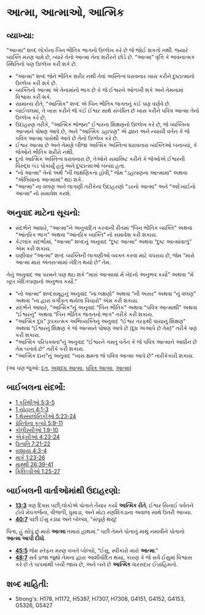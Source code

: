 # આત્મા, આત્માઓ, આત્મિક 

## વ્યાખ્યા: 

“આત્મા” શબ્દ લોકોના બિન ભૌતિક ભાગનો ઉલ્લેખ કરે છે જે જોઈ શકતો નથી.
જ્યારે વ્યક્તિ મરણ પામે છે, ત્યારે તેનો આત્મા તેના શરીરને છોડે છે.
“આત્મા” વૃત્તિ કે ભાવનાત્મક સ્થિતિનો પણ ઉલ્લેખ કરી શકે છે.

* “આત્મા” શબ્દ જેને ભૌતિક શરીર નથી તેવાં અસ્તિત્વ ધરાવનાર ખાસ કરીને દુષ્ટાત્માનો ઉલ્લેખ કરી શકે છે.
* વ્યક્તિનો આત્મા એ તેનામાંનો ભાગ છે કે જે ઈશ્વરને ઓળખી શકે અને તેમનામાં વિશ્વાસ કરી શકે.
* સામાન્ય રીતે, “આત્મિક” શબ્દ એ બિન ભૌતિક જગતનું કંઈ પણ વર્ણવે છે.
* બાઈબલમાં, તે ખાસ કરીને જે કંઈ ઈશ્વર સાથે સંબંધિત છે ખાસ કરીને પવિત્ર આત્મા તેનો ઉલ્લેખ કરે છે,
* ઉદાહરણ તરીકે, “આત્મિક ભોજન” ઈશ્વરના શિક્ષણનો ઉલ્લેખ કરે છે, જે વ્યક્તિના આત્માને પોષણ આપે છે, અને “આત્મિક ડહાપણ” એ જ્ઞાન અને ન્યાયી વર્તન કે જે પવિત્ર આત્મા પાસેથી આવે છે તેનો ઉલ્લેખ કરે છે.
* ઈશ્વર આત્મા છે અને તેમણે બીજા આત્મિક અસ્તિત્વ ધરાવનારા વ્યક્તિઓ બનાવ્યાં, કે જેઓને ભૌતિક શરીરો નથી.
* દૂતો આત્મિક અસ્તિત્વ ધરાવનારા છે, તેઓને સમાવિષ્ટ કરીને કે જેઓએ ઈશ્વરની વિરુદ્ધ બંડ પોકાર્યું હતું અને દુષ્ટાત્માઓ બન્યા હતા.
* “નો આત્મા” તેનો અર્થ “ની લાક્ષણિકતા હોવી,” જેમ “ડહાપણના આત્મામાં” અથવા “એલિયાના આત્મામાં” થઇ શકે.
* “આત્મા” ના વલણ અને લાગણી તરીકેના ઉદાહરણો “ડરનો આત્મા” અને “અદેખાઈનો આત્મા” નો સમાવેશ કરશે.

## અનુવાદ માટેના સૂચનો: 

* સંદર્ભને આધારે, “આત્મા”ને અનુવાદિત કરવાની રીતમાં “બિન ભૌતિક વ્યક્તિ” અથવા “આંતરિક ભાગ” અથવા “આંતરિક વ્યક્તિ” નો સમાવેશ કરી શકાય.
* કેટલાંક સંદર્ભોમાં, “આત્મા” શબ્દનું અનુવાદ “દુષ્ટ આત્મા” અથવા “દુષ્ટ આત્માંવાળું” એમ કરી શકાય.
* ઘણીવાર “આત્મા” શબ્દ વ્યક્તિની લાગણીઓ વ્યક્ત કરવા માટે વપરાય છે, જેમ “મારો આત્મા મારાં અંતરાત્મામાં ખેદિત થયો છે” તેમ.

તેનું અનુવાદ આ પરમને પણ થઇ શકે “મારાં આત્મામાં મેં ખેદનો અનુભવ કર્યો” અથવા “મેં ખૂબ ખેદિતપણાનો અનુભવ કર્યો.”

* “નો આત્મા” શબ્દસમૂહનું અનુવાદ “ના લક્ષણો” અથવા “ની અસર” અથવા “નું વલણ” અથવા “ના દ્વારા વર્ગીકૃત થયેલા વિચારો” એમ કરી શકાય.
* સંદર્ભને આધારે, “આત્મિક”નું અનુવાદ “બિન ભૌતિક” અથવા “પવિત્ર આત્માથી” અથવા “ઈશ્વરનું” અથવા “બિન ભૌતિક જગતનો ભાગ” તરીકે કરી શકાય.
* “આત્મિક દૂધ” રૂપકાત્મક અભિવ્યક્તિનું અનુવાદ “ઈશ્વર તરફથી પાયાનું શિક્ષણ” અથવા “ઈશ્વરનું શિક્ષણ કે જે આત્માને પોષણ આપે છે (દૂધ અઆપે છે તેમ)” તરીકે પણ કરી શકાય.
* “આત્મિક પરિપક્વતા”નું અનુવાદ “ઈશ્વરને ગમતું વર્તન કે જે પવિત્ર આત્માને આધીન છે તેમ બતાવે છે” તરીકે કરી શકાય.
* “આત્મિક દાન”નું અનુવાદ “ખાસ ક્ષમતા જે પવિત્ર આત્મા આપે છે” તારીકેકારી શકાય.

(આ પણ જુઓ: [દૂત](../kt/angel.md), [અશુદ્ધ આત્મા](../kt/demon.md), [પવિત્ર આત્મા](../kt/holyspirit.md), [આત્મા](../kt/soul.md))

## બાઈબલના સંદર્ભો: 

* [1 કરિંથીઓ 5:3-5](rc://gu/tn/help/1co/05/03)
* [1 યોહાન 4:1-3](rc://gu/tn/help/1jn/04/01)
* [1 થેસ્સાલોનિકીઓ 5:23-24](rc://gu/tn/help/1th/05/23)
* [પ્રેરિતોના કૃત્યો 5:9-11](rc://gu/tn/help/act/05/09)
* [કોલીસ્સીઓ 1:9-10](rc://gu/tn/help/col/01/09)
* [એફેસીઓ 4:23-24](rc://gu/tn/help/eph/04/23)
* [ઉત્પતિ 7:21-22](rc://gu/tn/help/gen/07/21)
* [યશાયા 4:3-4](rc://gu/tn/help/isa/04/03)
* [માર્ક 1:23-26](rc://gu/tn/help/mrk/01/23)
* [માથ્થી 26:39-41](rc://gu/tn/help/mat/26/39)
* [ફિલિપ્પીઓ 1:25-27](rc://gu/tn/help/php/01/25)

## બાઈબલની વાર્તાઓમાંથી ઉદાહરણો: 

* __[13:3](rc://gu/tn/help/obs/13/03)__ ત્રણ દિવસ પછી,લોકોએ પોતાને તૈયાર કર્યા __આત્મિક રીતે__, ઈશ્વર સિનાઈ પર્વતને ટોચે મેઘગર્જના, વીજળી, ધુમાડા, અને મોટા રણશિંગડાના અવાજ સાથે ઉતરી આવ્યા.
* __[40:7](rc://gu/tn/help/obs/40/07)__ પછી ઈસુ રડ્યા અને બોલ્યા, “સંપૂર્ણ થયું!

પિતા, હું સોંપું છું મારો __આત્મા__  તમારાં હાથમાં.”
પછી તેમને પોતાનું માથું નમાવીને પોતાનો  __આત્મા આપી દીધો__.

* __[45:5](rc://gu/tn/help/obs/45/05)__ જેમ સ્તેફન મરણ વખતે બોલ્યો, “ઈસુ, સ્વીકારો મારો __આત્મા__."
* __[48:7](rc://gu/tn/help/obs/48/07)__ સર્વ પ્રજા જૂથો તેમના દ્વારા આશીર્વાદિત થયા, કારણ કે જે સર્વ ઈસુમાં વિશ્વાસ કરે છે તે પાપમાંથી બચી જાય છે, અને બને છે __આત્મિક__  વારસદાર ઈબ્રાહિમનો.

## શબ્દ માહિતી: 

* Strong's: H178, H1172, H5397, H7307, H7308, G4151, G4152, G4153, G5326, G5427
